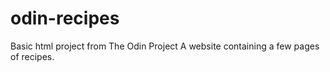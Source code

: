 # odin-recipes
Basic html project from The Odin Project
A website containing a few pages of recipes.
